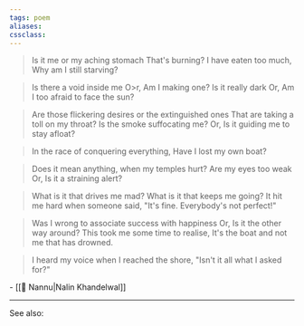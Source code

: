 ```yaml
---
tags: poem 
aliases:
cssclass: 
---
```


>Is it me or my aching stomach
That's burning?
I have eaten too much, 
Why am I still starving?

>Is there a void inside me
O>r, Am I making one?
Is it really dark
Or, Am I too afraid to face the sun?

>Are those flickering desires or the extinguished ones
That are taking a toll on my throat?
Is the smoke suffocating me?
Or, Is it guiding me to stay afloat?

>In the race of conquering everything,
Have I lost my own boat?

>Does it mean anything,
when my temples hurt?
Are my eyes too weak
Or, Is it a straining alert?

>What is it that drives me mad?
What is it that keeps me going?
It hit me hard when someone said,
"It's fine. Everybody's not perfect!"

>Was I wrong to associate success with happiness
Or, Is it the other way around?
This took me some time to realise,
It's the boat and not me that has drowned.

>I heard my voice when I reached the shore,
"Isn't it all what I asked for?"

\- [[👤 Nannu|Nalin Khandelwal]]

---
See also:


